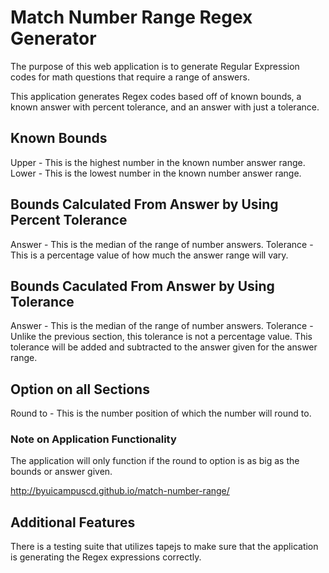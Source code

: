 # Match Number Range Regex Generator

The purpose of this web application is to generate Regular Expression codes for math questions that require a range of answers.

This application generates Regex codes based off of known bounds, a known answer with percent tolerance, and an answer with just a tolerance.

## Known Bounds

Upper - This is the highest number in the known number answer range.
Lower - This is the lowest number in the known number answer range.

## Bounds Calculated From Answer by Using Percent Tolerance
Answer - This is the median of the range of number answers.
Tolerance - This is a percentage value of how much the answer range will vary.

## Bounds Caculated From Answer by Using Tolerance
Answer - This is the median of the range of number answers.
Tolerance - Unlike the previous section, this tolerance is not a percentage value.  This tolerance will be added and subtracted to the answer given for the answer range.

## Option on all Sections
Round to - This is the number position of which the number will round to.

### Note on Application Functionality
The application will only function if the round to option is as big as the bounds or answer given.

http://byuicampuscd.github.io/match-number-range/

## Additional Features
There is a testing suite that utilizes tapejs to make sure that the application is generating the Regex expressions correctly.